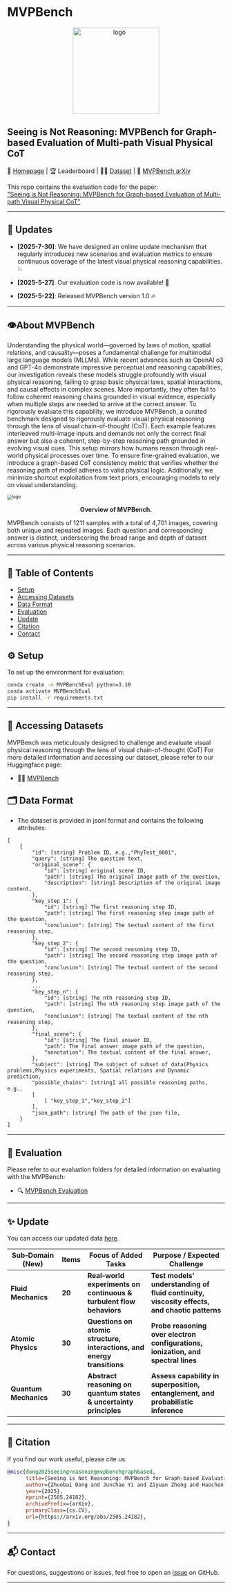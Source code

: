 # MVPBench

<p align="center">
  <img src="assets/logo.png" alt="logo" width="200"/>
</p>

## Seeing is Not Reasoning: MVPBench for Graph-based Evaluation of Multi-path Visual Physical CoT

📘 [Homepage](https://csu-jpg.github.io/MVPBench/) | 🏆 Leaderboard | 🧑‍🔬 [Dataset](https://huggingface.co/datasets/CSU-JPG/MVPBench) |  📄 [MVPBench arXiv](https://arxiv.org/abs/2505.24182)

This repo contains the evaluation code for the paper:  
["Seeing is Not Reasoning: MVPBench for Graph-based Evaluation of Multi-path Visual Physical CoT"](https://arxiv.org/abs/2505.24182)

---

## 🔔 Updates

- **[2025-7-30]**: We have designed an online update mechanism that regularly introduces new scenarios and evaluation metrics to ensure continuous coverage of the latest visual physical reasoning capabilities.💥

- **[2025-5-27]**: Our evaluation code is now available! 🌟  
- **[2025-5-22]**: Released MVPBench version 1.0 🔥

---
## 👁About MVPBench
Understanding the physical world—governed by laws of motion, spatial relations, and causality—poses a fundamental challenge for multimodal large language models (MLLMs). While recent advances such as OpenAI o3 and GPT-4o demonstrate impressive perceptual and reasoning capabilities, our investigation reveals these models struggle profoundly with visual physical reasoning, failing to grasp basic physical laws, spatial interactions, and causal effects in complex scenes. More importantly, they often fail to follow coherent reasoning chains grounded in visual evidence, especially when multiple steps are needed to arrive at the correct answer. To rigorously evaluate this capability, we introduce MVPBench, a curated benchmark designed to rigorously evaluate visual physical reasoning through the lens of visual chain-of-thought (CoT). Each example features interleaved multi-image inputs and demands not only the correct final answer but also a coherent, step-by-step reasoning path grounded in evolving visual cues. This setup mirrors how humans reason through real-world physical processes over time. To ensure fine-grained evaluation, we introduce a graph-based CoT consistency metric that verifies whether the reasoning path of model adheres to valid physical logic. Additionally, we minimize shortcut exploitation from text priors, encouraging models to rely on visual understanding.

<img src="assets/overview.png" alt="logo" style="zoom:70%;" />

<p align="center"><b>Overview of MVPBench.</b></p>

MVPBench consists of 1211 samples with a total of 4,701 images, covering both unique and repeated images. Each question and corresponding answer is distinct, underscoring the  broad range and depth of dataset across various physical reasoning scenarios.

---

## 📑 Table of Contents
- [Setup](#️-setup)
- [Accessing Datasets](#-accessing-datasets)
- [Data Format](#-data-format)
- [Evaluation](#-evaluation)
- [Update](#-update)
- [Citation](#-citation)
- [Contact](#-contact)


## ⚙️ Setup

To set up the environment for evaluation:

```bash
conda create -n MVPBenchEval python=3.10
conda activate MVPBenchEval
pip install -r requirements.txt
```

---

## 📂 Accessing Datasets

MVPBench was meticulously designed to challenge and evaluate visual physical reasoning through the lens of visual chain-of-thought (CoT) 
For more detailed information and accessing our dataset, please refer to our Huggingface page:

- 🧑‍🔬 [MVPBench](https://huggingface.co/datasets/CSU-JPG/MVPBench)

## 🗂 Data Format

- The dataset is provided in jsonl format and contains the following attributes:

```
[
    {
        "id": [string] Problem ID, e.g.,"PhyTest_0001",
        "query": [string] The question text,
        "original_scene": {
            "id": [string] original scene ID,
            "path": [string] The original image path of the question,
            "description": [string] Description of the original image content,
        },
        "key_step_1": {
            "id": [string] The first reasoning step ID,
            "path": [string] The first reasoning step image path of the question,
            "conclusion": [string] The textual content of the first reasoning step,
        },
        "key_step_2": {
            "id": [string] The second reasoning step ID,
            "path": [string] The second reasoning step image path of the question,
            "conclusion": [string] The textual content of the second reasoning step,
        },
		...
		"key_step_n": {
            "id": [string] The nth reasoning step ID,
            "path": [string] The nth reasoning step image path of the question,
            "conclusion": [string] The textual content of the nth reasoning step,
        },
        "final_scene": {
            "id": [string] The final answer ID,
            "path": The final answer image path of the question,
            "annotation": The textual content of the final answer,
        },
        "subject": [string] The subject of subset of data(Physics problems,Physics experiments, Spatial relations and Dynamic prediction,
        "possible_chains": [string] all possible reasoning paths, e.g., 
        [
            [ "key_step_1","key_step_2"]
        ],
        "json_path": [string] The path of the json file,
    }
]
```

---

## 🧪 Evaluation

Please refer to our evaluation folders for detailed information on evaluating with the MVPBench:

- 🔍 [MVPBench Evaluation](Evaluation/README.md)

---
## ✨ Update

You can access our updated data [here](https://drive.google.com/drive/folders/1AMeKOpkiQU-Ftphv6aRSZjHteInPbbzO).

| Sub‑Domain (New)      | Items  | Focus of Added Tasks                                         | Purpose / Expected Challenge                                 |
| --------------------- | ------ | ------------------------------------------------------------ | ------------------------------------------------------------ |
| **Fluid Mechanics**   | **20** | **Real‑world experiments on continuous & turbulent flow behaviors** | **Test models’ understanding of fluid continuity, viscosity effects, and chaotic patterns** |
| **Atomic Physics**    | **30** | **Questions on atomic structure, interactions, and energy transitions** | **Probe reasoning over electron configurations, ionization, and spectral lines** |
| **Quantum Mechanics** | **30** | **Abstract reasoning on quantum states & uncertainty principles** | **Assess capability in superposition, entanglement, and probabilistic inference** |


---

## 📄 Citation

If you find our work useful, please cite us:

```bibtex
@misc{dong2025seeingreasoningmvpbenchgraphbased,
      title={Seeing is Not Reasoning: MVPBench for Graph-based Evaluation of Multi-path Visual Physical CoT}, 
      author={Zhuobai Dong and Junchao Yi and Ziyuan Zheng and Haochen Han and Xiangxi Zheng and Alex Jinpeng Wang and Fangming Liu and Linjie Li},
      year={2025},
      eprint={2505.24182},
      archivePrefix={arXiv},
      primaryClass={cs.CV},
      url={https://arxiv.org/abs/2505.24182}, 
}
```

---

## 📬 Contact

For questions, suggestions or issues, feel free to open an [issue](https://github.com/CSU-JPG/MVPBench/issues) on GitHub.

---

